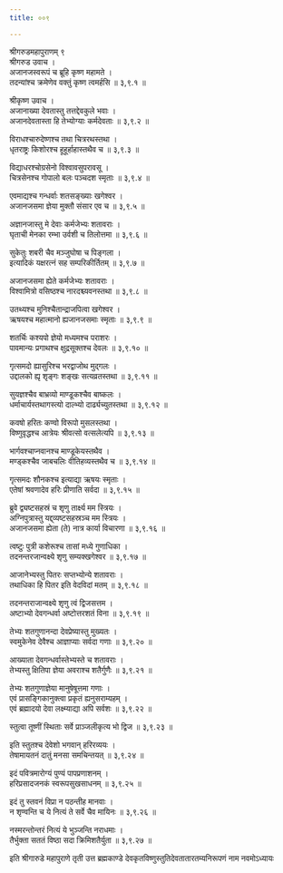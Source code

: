 ```yaml
---
title: ००९

---
```

श्रीगरुडमहापुराणम् ९  
श्रीगरुड उवाच ।  
अजानजस्वरूपं च ब्रूहि कृष्ण महामते ।  
तदन्यांश्च क्रमेणेव वक्तुं कृष्ण त्वमर्हसि ॥ ३,९.१ ॥  
  
श्रीकृष्ण उवाच ।  
अजानाख्या देवतास्तु तत्तद्देवकुले भवाः ।  
अजानदेवतास्ता हि तेभ्योग्याः कर्मदेवताः ॥ ३,९.२ ॥  
  
विराधश्चारुदेष्णश्च तथा चित्ररथस्तथा ।  
धृतराष्ट्रः किशोरश्च हूहूर्हाहास्तथैव च ॥ ३,९.३ ॥  
  
विद्याधरश्चोग्रसेनो विश्वावसुपरावसू ।  
चित्रसेनश्च गोपालो बलः पञ्चदश स्मृताः ॥ ३,९.४ ॥  
  
एवमाद्यश्च गन्धर्वाः शतसङ्ख्याः खगेश्वर ।  
अजानजसमा ज्ञेया मुक्तौ संसार एव च ॥ ३,९.५ ॥  
  
अज्ञानजास्तु मे देवाः कर्मजेभ्यः शतावराः ।  
घृताची मेनका रम्भा उर्वशी च तिलोत्तमा ॥ ३,९.६ ॥  
  
सुकेतुः शबरी चैव मञ्जुघोषा च पिङ्गला ।  
इत्यादिकं यक्षरत्नं सह सम्परिकीर्तितम् ॥ ३,९.७ ॥  
  
अजानजसमा ह्येते कर्मजेभ्यः शतावराः ।  
विश्वामित्रो वसिष्ठश्च नारदश्च्यवनस्तथा ॥ ३,९.८ ॥  
  
उतथ्यश्च मुनिश्चैतान्द्राजपित्वा खगेश्वर ।  
ऋषयश्च महात्मानो ह्यजानजसमाः स्मृताः ॥ ३,९.९ ॥  
  
शतर्चिः कश्यपो ज्ञेयो मध्यमश्च पराशरः ।  
पावमान्यः प्रगाथश्च क्षुद्रसूक्तश्च देवलः ॥ ३,९.१० ॥  
  
गृत्समदो ह्यासुरिश्च भरद्वाजोथ मुद्गलः ।  
उद्दालको ह्यृ शृङ्गः शङ्खः सत्यव्रतस्तथा ॥ ३,९.११ ॥  
  
सुयज्ञश्चैव बाभ्रव्यो माण्डूकश्चैव बाष्कलः ।  
धर्माचार्यस्तथागस्त्यो दाल्भ्यो दार्ढ्यच्युतस्तथा ॥ ३,९.१२ ॥  
  
कवषो हरितः कण्वो विरूपो मुसलस्तथा ।  
विष्णुवृद्धश्च आत्रेयः श्रीवत्सो वत्सलेत्यपि ॥ ३,९.१३ ॥  
  
भार्गवश्चाप्नवानश्च माण्डूकेयस्तथैव ।  
मण्ड्कश्चैव जाबचलिः वीतिहव्यस्तथैव च ॥ ३,९.१४ ॥  
  
गृत्समदः शौनकश्च इत्याद्या ऋषयः स्मृताः ।  
एतेषां श्रवणादेव हरिः प्रीणाति सर्वदा ॥ ३,९.१५ ॥  
  
ब्रुवे द्व्यष्टसहस्रं च शृणु तार्क्ष्य मम स्त्रियः ।  
अग्निपुत्रास्तु यद्द्व्यष्टसहस्रञ्च मम स्त्रियः ।  
अजानजसमा ह्येता (ते) नात्र कार्या विचारणा ॥ ३,९.१६ ॥  
  
त्वष्टुः पुत्री कशेरूश्च तासां मध्ये गुणाधिका ।  
तदनन्तरजान्वक्ष्ये शृणु सम्यक्खगेश्वर ॥ ३,९.१७ ॥  
  
आजानेभ्यस्तु पितरः सप्तभ्योन्ये शतावराः ।  
तथाधिका हि पितर इति वेदविदां मतम् ॥ ३,९.१८ ॥  
  
तदनन्तराजान्वक्ष्ये शृणु त्वं द्विजसत्तम ।  
अष्टाभ्यो देवगन्धर्वा अष्टोत्तरशतं विना ॥ ३,९.१९ ॥  
  
तेभ्यः शतगुणानन्दा देवप्रेष्यास्तु मुख्यतः ।  
स्वमुकेनेव देवैश्च आज्ञाप्याः सर्वदा गणाः ॥ ३,९.२० ॥  
  
आख्याता देवगन्धर्वास्तेभ्यस्ते च शतावराः ।  
तेभ्यस्तु क्षितिपा ज्ञेया अवराश्च शतैर्गुणैः ॥ ३,९.२१ ॥  
  
तेभ्यः शतगुणाज्ञेया मानुषेषूत्तमा गणाः ।  
एवं प्रासङ्गिकानुक्त्वा प्रकृतं ह्यनुसराम्यहम् ।  
एवं ब्रह्मादयो देवा लक्ष्म्याद्या अपि सर्वशः ॥ ३,९.२२ ॥  
  
स्तुत्वा तूष्णीं स्थिताः सर्वे प्राञ्जलीकृत्य भो द्विज ॥ ३,९.२३ ॥  
  
इति स्तुतश्च देवेशो भगवान् हरिरव्ययः ।  
तेषामायतनं दातुं मनसा समचिन्तयत् ॥ ३,९.२४ ॥  
  
इदं पवित्रमारोग्यं पुण्यं पापप्रणाशनम् ।  
हरिप्रसादजनकं स्वरूपसुखसाधनम् ॥ ३,९.२५ ॥  
  
इदं तु स्तवनं विप्रा न पठन्तीह मानवाः ।  
न शृण्वन्ति च ये नित्यं ते सर्वे चैव मायिनः ॥ ३,९.२६ ॥  
  
नस्मरन्तोन्तरं नित्यं ये भुञ्जन्ति नराधमाः ।  
तैर्भुक्ता सततं विष्ठा सदा क्रिमिशतैर्युता ॥ ३,९.२७ ॥  
  
इति श्रीगारुडे महापुराणे तृती उत्त ब्रह्मकाण्डे देवकृतविष्णुस्तुतिदेवतातारतम्यनिरूपणं नाम नवमोऽध्यायः